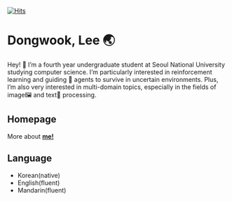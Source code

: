 [![Hits](https://hits.seeyoufarm.com/api/count/incr/badge.svg?url=https%3A%2F%2Fgithub.com%2Fdwsmart32&count_bg=%234387CF&title_bg=%23555555&icon=github.svg&icon_color=%23FFFFFF&title=hits&edge_flat=false)](https://hits.seeyoufarm.com)

# Dongwook, Lee 🌏
Hey! 👋  I’m a fourth year undergraduate student at Seoul National University studying computer science.
I’m particularly interested in reinforcement learning and guiding 🤖 agents to survive in uncertain environments.
Plus, I’m also very interested in multi-domain topics, especially in the fields of image🖼️ and text📖 processing.


## Homepage
More about **[me!](https://dwsmart32.github.io/)**

## Language
- Korean(native)
- English(fluent)
- Mandarin(fluent)

